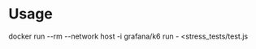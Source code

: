 # Usage
docker run --rm --network host -i grafana/k6 run - <stress_tests/test.js

<!-- # Convert Har of Grafana extention
docker pull grafana/har-to-k6:latest

docker run grafana/har-to-k6:latest archive.har > my-k6-script.js -->
